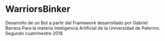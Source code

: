 # WarriorsBinker

Desarrollo de un Bot a partir del Framework desarrollado por Gabriel Barrera
Para la materia Inteligencia Artificial de la Universidad de Palermo. Segundo cuatrimestre 2018
